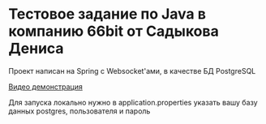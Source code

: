 # Тестовое задание по Java в компанию 66bit от Садыкова Дениса

Проект написан на Spring с Websocket'ами, в качестве БД PostgreSQL


[Видео демонстрация](https://youtu.be/q5C4SnNwxHI)

Для запуска локально нужно в application.properties указать вашу базу данных postgres, пользователя и пароль
